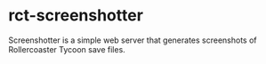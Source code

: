 # rct-screenshotter

Screenshotter is a simple web server that generates screenshots of Rollercoaster Tycoon save files.